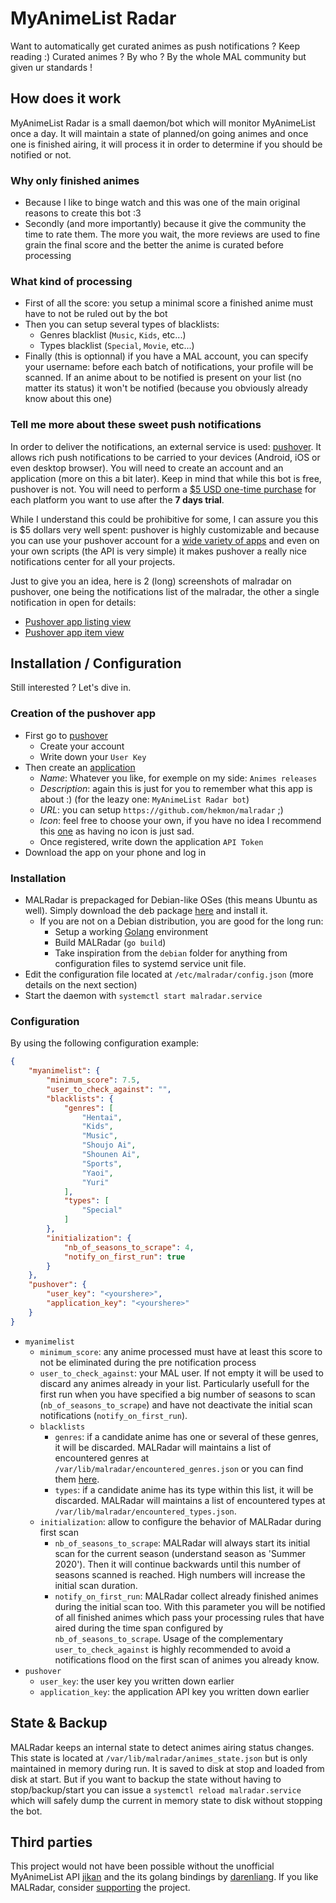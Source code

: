 # MyAnimeList Radar

Want to automatically get curated animes as push notifications ? Keep reading :)
Curated animes ? By who ? By the whole MAL community but given ur standards !

## How does it work

MyAnimeList Radar is a small daemon/bot which will monitor MyAnimeList once a day. It will maintain a state of planned/on going animes and once one is finished airing, it will process it in order to determine if you should be notified or not.

### Why only finished animes

* Because I like to binge watch and this was one of the main original reasons to create this bot :3
* Secondly (and more importantly) because it give the community the time to rate them. The more you wait, the more reviews are used to fine grain the final score and the better the anime is curated before processing

### What kind of processing

* First of all the score: you setup a minimal score a finished anime must have to not be ruled out by the bot
* Then you can setup several types of blacklists:
  * Genres blacklist (`Music`, `Kids`, etc...)
  * Types blacklist (`Special`, `Movie`, etc...)
* Finally (this is optionnal) if you have a MAL account, you can specify your username: before each batch of notifications, your profile will be scanned. If an anime about to be notified is present on your list (no matter its status) it won't be notified (because you obviously already know about this one)

### Tell me more about these sweet push notifications

In order to deliver the notifications, an external service is used: [pushover](https://pushover.net/). It allows rich push notifications to be carried to your devices (Android, iOS or even desktop browser). You will need to create an account and an application (more on this a bit later). Keep in mind that while this bot is free, pushover is not. You will need to perform a [$5 USD one-time purchase](https://pushover.net/pricing) for each platform you want to use after the **7 days trial**.

While I understand this could be prohibitive for some, I can assure you this is $5 dollars very well spent: pushover is highly customizable and because you can use your pushover account for a [wide variety of apps](https://pushover.net/apps) and even on your own scripts (the API is very simple) it makes pushover a really nice notifications center for all your projects.

Just to give you an idea, here is 2 (long) screenshots of malradar on pushover, one being the notifications list of the malradar, the other a single notification in open for details:

* [Pushover app listing view](img/list.jpg?raw=true)
* [Pushover app item view](img/item.jpg?raw=true)

## Installation / Configuration

Still interested ? Let's dive in.

### Creation of the pushover app

* First go to [pushover](https://pushover.net/)
  * Create your account
  * Write down your `User Key`
* Then create an [application](https://pushover.net/apps/build)
    * *Name*: Whatever you like, for exemple on my side: `Animes releases`
    * *Description*: again this is just for you to remember what this app is about :) (for the leazy one: `MyAnimeList Radar bot`)
    * *URL*: you can setup `https://github.com/hekmon/malradar` ;)
    * *Icon*: feel free to choose your own, if you have no idea I recommend this [one](https://myanimelist.net/forum/?topicid=1575618) as having no icon is just sad.
    * Once registered, write down the application `API Token`
* Download the app on your phone and log in

### Installation

* MALRadar is prepackaged for Debian-like OSes (this means Ubuntu as well). Simply download the deb package [here](https://github.com/hekmon/malradar/releases) and install it.
  * If you are not on a Debian distribution, you are good for the long run:
    * Setup a working [Golang](https://golang.org/) environment
    * Build MALRadar (`go build`)
    * Take inspiration from the `debian` folder for anything from configuration files to systemd service unit file.
* Edit the configuration file located at `/etc/malradar/config.json` (more details on the next section)
* Start the daemon with `systemctl start malradar.service`

### Configuration

By using the following configuration example:

```json
{
    "myanimelist": {
        "minimum_score": 7.5,
        "user_to_check_against": "",
        "blacklists": {
            "genres": [
                "Hentai",
                "Kids",
                "Music",
                "Shoujo Ai",
                "Shounen Ai",
                "Sports",
                "Yaoi",
                "Yuri"
            ],
            "types": [
                "Special"
            ]
        },
        "initialization": {
            "nb_of_seasons_to_scrape": 4,
            "notify_on_first_run": true
        }
    },
    "pushover": {
        "user_key": "<yourshere>",
        "application_key": "<yourshere>"
    }
}
```

* `myanimelist`
  * `minimum_score`: any anime processed must have at least this score to not be eliminated during the pre notification process
  * `user_to_check_against`: your MAL user. If not empty it will be used to discard any animes already in your list. Particularly usefull for the first run when you have specified a big number of seasons to scan (`nb_of_seasons_to_scrape`) and have not deactivate the initial scan notifications (`notify_on_first_run`).
  * `blacklists`
    * `genres`: if a candidate anime has one or several of these genres, it will be discarded. MALRadar will maintains a list of encountered genres at `/var/lib/malradar/encountered_genres.json` or you can find them [here](https://myanimelist.net/anime.php).
    * `types`: if a candidate anime has its type within this list, it will be discarded. MALRadar will maintains a list of encountered types at `/var/lib/malradar/encountered_types.json`.
  * `initialization`: allow to configure the behavior of MALRadar during first scan
    * `nb_of_seasons_to_scrape`: MALRadar will always start its initial scan for the current season (understand season as 'Summer 2020'). Then it will continue backwards until this number of seasons scanned is reached. High numbers will increase the initial scan duration.
    * `notify_on_first_run`: MALRadar collect already finished animes during the initial scan too. With this parameter you will be notified of all finished animes which pass your processing rules that have aired during the time span configured by `nb_of_seasons_to_scrape`. Usage of the complementary `user_to_check_against` is highly recommended to avoid a notifications flood on the first scan of animes you already know.
* `pushover`
  * `user_key`: the user key you written down earlier
  * `application_key`: the application API key you written down earlier

## State & Backup

MALRadar keeps an internal state to detect animes airing status changes. This state is located at `/var/lib/malradar/animes_state.json` but is only maintained in memory during run. It is saved to disk at stop and loaded from disk at start. But if you want to backup the state without having to stop/backup/start you can issue a `systemctl reload malradar.service` which will safely dump the current in memory state to disk without stopping the bot.

## Third parties

This project would not have been possible without the unofficial MyAnimeList API [jikan](https://jikan.moe/) and the its golang bindings by [darenliang](github.com/darenliang/jikan-go). If you like MALRadar, consider [supporting](https://patreon.com/jikan) the project.
